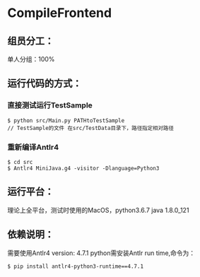 # CompileFrontend
## 组员分工：
单人分组：100%
## 运行代码的方式：
### 直接测试运行TestSample
```
$ python src/Main.py PATHtoTestSample  
// TestSample的文件 在src/TestData目录下，路径指定相对路径
```
### 重新编译Antlr4
```
$ cd src
$ Antlr4 MiniJava.g4 -visitor -Dlanguage=Python3
```
## 运行平台：
理论上全平台，测试时使用的MacOS，python3.6.7 java 1.8.0_121
## 依赖说明：
需要使用Antlr4 version: 4.7.1
python需安装Antlr run time,命令为：
```
$ pip install antlr4-python3-runtime==4.7.1
```
